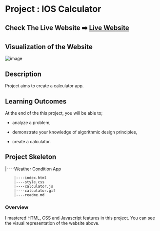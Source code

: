 # Project : IOS Calculator

## Check The Live Website ➡️ [Live Website](https://skycooper.github.io/IosCalculator/)

## Visualization of the Website

![image](https://user-images.githubusercontent.com/106506769/193252400-f6c14045-49e7-45d1-8890-56ac4b7ec37c.png)

## Description
Project aims to create a calculator app.

## Learning Outcomes

At the end of the this project, you will be able to;

- analyze a problem,

- demonstrate your knowledge of algorithmic design principles,

- create a calculator.


## Project Skeleton 

|----Weather Condition App

        |----index.html  
        |----style.css   
        |----calculator.js
        |----calculator.gif
        |----readme.md 

### Overview
I mastered HTML, CSS and Javascript features in this project. You can see the visual representation of the website above.
